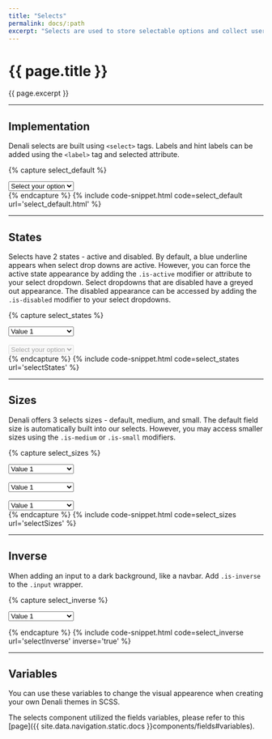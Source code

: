 ```yaml
---
title: "Selects"
permalink: docs/:path
excerpt: "Selects are used to store selectable options and collect user input. They come in a variety of sizes and states. Their labels can be positioned either to the left or the right."
---
```


# {{ page.title }}

{{ page.excerpt }}

---

## Implementation

Denali selects are built using `<select>` tags. Labels and hint labels can be added using the `<label>` tag and selected attribute.

{% capture select_default %}

<div class="input has-arrow">
<select name="">
<option value="" disabled="" selected="">Select your option</option>
<option value="">Value 1</option>
<option value="">Value 2</option>
<option value="">Value 3</option>
</select>
</div>
 {% endcapture %}
{% include code-snippet.html code=select_default url='select_default.html' %}

---

## States

Selects have 2 states - active and disabled. By default, a blue underline appears when select drop downs are active. However, you can force the active state appearance by adding the `.is-active` modifier or attribute to your select dropdown. Select dropdowns that are disabled have a greyed out appearance. The disabled appearance can be accessed by adding the `.is-disabled` modifier to your select dropdowns.

{% capture select_states %}

<div class="input has-arrow">
<select name="">
<option value="" disabled="">Select your option</option>
<option value="" selected="">Value 1</option>
<option value="">Value 2</option>
<option value="" disabled="">Value 3</option>
</select>
</div>
<br>
<div class="input has-arrow">
<select name="" disabled="">
<option value="" disabled="" selected="">Select your option</option>
</select>
</div>
{% endcapture %}
{% include code-snippet.html code=select_states url='selectStates' %}

---

## Sizes

Denali offers 3 selects sizes - default, medium, and small. The default field size is automatically built into our selects. However, you may access smaller sizes using the `.is-medium` or `.is-small` modifiers.

{% capture select_sizes %}

<div class="input has-arrow">
    <select name="">
        <option value="" disabled="">Select your option</option>
        <option value="" selected="">Value 1</option>
        <option value="">Value 2</option>
        <option value="">Value 3</option>
    </select>
</div>
<br>
<div class="input is-medium has-arrow">
    <select name="">
        <option value="" disabled="">Select your option</option>
        <option value="" selected="">Value 1</option>
        <option value="">Value 2</option>
        <option value="">Value 3</option>
    </select>
</div>
<br>
<div class="input is-small has-arrow">
    <select name="">
        <option value="" disabled="">Select your option</option>
        <option value="" selected="">Value 1</option>
        <option value="">Value 2</option>
        <option value="">Value 3</option>
    </select>
</div>
{% endcapture %}
{% include code-snippet.html code=select_sizes url='selectSizes' %}

---

## Inverse

When adding an input to a dark background, like a navbar. Add `.is-inverse` to the `.input` wrapper.

{% capture select_inverse %}

<div class="input is-inverse has-arrow">
    <select name="">
        <option value="" disabled="">Select your option</option>
        <option value="" selected="">Value 1</option>
        <option value="">Value 2</option>
        <option value="" disabled="">Value 3</option>
    </select>
</div>

{% endcapture %}
{% include code-snippet.html code=select_inverse url='selectInverse' inverse='true' %}

---

## Variables

You can use these variables to change the visual appearence when creating your own Denali themes in SCSS.

The selects component utilized the fields variables, please refer to this [page]({{ site.data.navigation.static.docs }}components/fields#variables).
